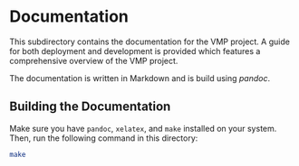 Documentation
====================

This subdirectory contains the documentation for the VMP project.
A guide for both deployment and development is provided which features a
comprehensive overview of the VMP project.

The documentation is written in Markdown and is build using *pandoc*.

## Building the Documentation

Make sure you have `pandoc`, `xelatex`, and `make` installed on your system.
Then, run the following command in this directory:

```bash
make
```
